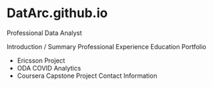 # DatArc.github.io
Professional Data Analyst

Introduction / Summary
Professional Experience
Education
Portfolio
  - Ericsson Project
  - ODA COVID Analytics
  - Coursera Capstone Project
Contact Information
